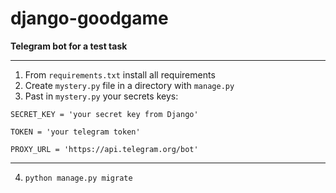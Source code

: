 # django-goodgame
**Telegram bot for a test task**

****

1. From `requirements.txt` install all requirements
2. Create `mystery.py` file in a directory with `manage.py`
3. Past in `mystery.py` your secrets keys:

`SECRET_KEY = 'your secret key from Django'`

`TOKEN = 'your telegram token'`

`PROXY_URL = 'https://api.telegram.org/bot'`

****

4. `python manage.py migrate`
